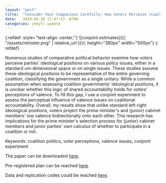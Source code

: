 ```yaml
---
layout: "post"
title:  "Consider Your Companions Carefully: How Voters Perceive (Coalition) Governments’ Poor Valence Images?"
date:   2019-05-26 11:47:57 -0700
categories: jekyll update
---
```


{:refdef: style="text-align: center;"}
![conjoint estimates]({{ "/assets/minister.png" | relative_url }}){: height="380px" width="500px"}
{: refdef}

Numerous studies of comparative political behavior examine how voters perceive parties' ideological positions on various policy issues, either in a standard uni-dimensional space or on single issues. These studies assume these ideological positions to be representative of the entire governing coalition, classifying the government as a single unitary. While a common assumption when assessing coalition governments' ideological positions, it is unclear whether this logic of shared accountability holds for voters' perceptions of valence. To fill this gap, I use a conjoint experiment to assess the perceptual influence of valence issues on coalitional accountability. Overall, my results show that unlike standard left-right ideological positions, voters project the prime minister's and (junior) cabinet members' low valence bidirectionally onto each other. This research has implications for the prime minister's selection process for (junior) cabinet members and junior parties' own calculus of whether to participate in a coalition or not.

Keywords: coalition politics, voter perceptions, valence issues, conjoint experiment

The paper can be downloaded [here](https://journals.sagepub.com/doi/abs/10.1177/13540688211043472).

Pre-registered plan can be reached [here](https://osf.io/x7fte).

Data and replication codes could be reached [here](https://github.com/tzuliu/Consider-Your-Companions-Carefully-How-Voters-Perceive-Coalition-Governments-Poor-Valence-Images).
